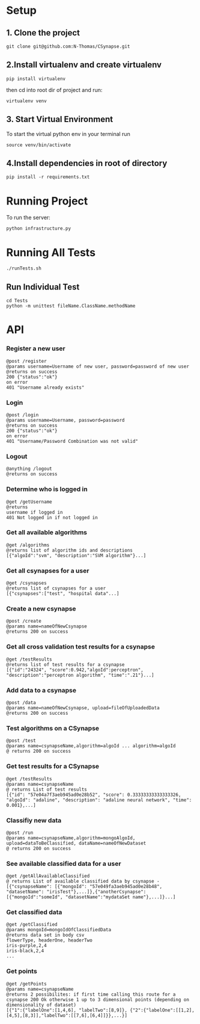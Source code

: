 # Setup
## 1. Clone the project
```
git clone git@github.com:N-Thomas/CSynapse.git
```
## 2.Install virtualenv and create virtualenv
```
pip install virtualenv
```
then cd into root dir of project and run:
```
virtualenv venv
```
## 3. Start Virtual Environment
To start the virtual python env in your terminal run
```
source venv/bin/activate
```

## 4.Install dependencies in root of directory
```
pip install -r requirements.txt
```

# Running Project
To run the server:
```
python infrastructure.py
```

# Running All Tests
```
./runTests.sh
```

## Run Individual Test
```
cd Tests
python -m unittest fileName.ClassName.methodName
```
# API

### Register a new user
```
@post /register
@params username=Username of new user, password=password of new user
@returns on success
200 {"status":"ok"}
on error
401 "Username already exists"
```

### Login
```
@post /login
@params username=Username, password=password
@returns on success
200 {"status":"ok"}
on error
401 "Username/Password Combination was not valid"
```

### Logout
```
@anything /logout
@returns on success

```

### Determine who is logged in
```
@get /getUsername
@returns
username if logged in
401 Not logged in if not logged in
```

### Get all available algorithms
```
@get /algorithms
@returns list of algorithm ids and descriptions
[{"algoId":"svm", "description":"SVM algorithm"}...]
```

### Get all csynapses for a user
```
@get /csynapses
@returns list of csynapses for a user
[{"csynapses":["test", "hospital data"...]
```

### Create a new csynapse
```
@post /create
@params name=nameOfNewCsynapse
@returns 200 on success
```

### Get all cross validation test results for a csynapse
```
@get /testResults
@returns list of test results for a csynapse 
[{"id":"24324", "score":0.942,"algoId":perceptron", "description":"perceptron algorithm", "time":".21"}...]
```

### Add data to a csynapse
```
@post /data
@params name=nameOfNewCsynapse, upload=fileOfUploadedData
@returns 200 on success
```

### Test algorithms on a CSynapse
```
@post /test
@params name=csynapseName,algorithm=algoId ... algorithm=algoId
@ returns 200 on success
```

### Get test results for a CSynapse
```
@get /testResults
@params name=csynapseName
@ returns List of test results
[{"id": "57e04a7f3aeb945ad0e28b52", "score": 0.33333333333333326, "algoId": "adaline", "description": "adaline neural network", "time": 0.001},...]
```

### Classifiy new data
```
@post /run
@params name=csynapseName,algorithm=mongoAlgoId, upload=dataToBeClassified, dataName=nameOfNewDataset
@ returns 200 on success
```

### See available classified data for a user
```
@get /getAllAvailableClassified
@ returns List of available classified data by csynapse -
[{"csynapseName": [{"mongoId": "57e049fa3aeb945ad0e28b48", "datasetName": "irisTest"},...]},{"anotherCsynapse":[{"mongoId":"someId", "datasetName":"mydataSet name"},...]}...]
```

### Get classified data
```
@get /getClassified
@params mongoId=mongoIdOfClassifiedData
@returns data set in body csv
flowerType, headerOne, headerTwo
iris-purple,2,4
iris-black,2,4
...
```

### Get points
```
@get /getPoints
@params name=csynapseName
@returns 2 possibilites: if first time calling this route for a csynapse 200 Ok otherwise 1 up to 3 dimensional points (depending on dimensionality of dataset)
[{"1":{"labelOne":[1,4,6], "labelTwo":[8,9]}, {"2":{"labelOne":[[1,2],[4,5],[8,3]],"labelTwo":[[7,6],[6,4]]}},...}]
```
